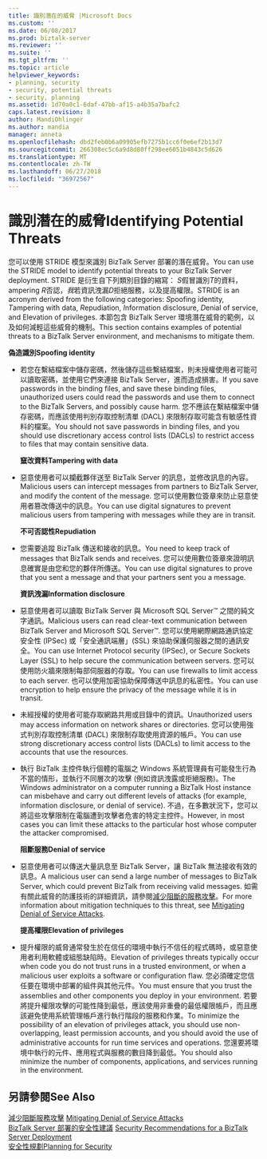 ```yaml
---
title: 識別潛在的威脅 |Microsoft Docs
ms.custom: ''
ms.date: 06/08/2017
ms.prod: biztalk-server
ms.reviewer: ''
ms.suite: ''
ms.tgt_pltfrm: ''
ms.topic: article
helpviewer_keywords:
- planning, security
- security, potential threats
- security, planning
ms.assetid: 1d70a0c1-6daf-47bb-af15-a4b35a7bafc2
caps.latest.revision: 8
author: MandiOhlinger
ms.author: mandia
manager: anneta
ms.openlocfilehash: dbd2feb0b6a09905efb7275b1cc6f0e6ef2b13d7
ms.sourcegitcommit: 266308ec5c6a9d8d80ff298ee6051b4843c5d626
ms.translationtype: MT
ms.contentlocale: zh-TW
ms.lasthandoff: 06/27/2018
ms.locfileid: "36972567"
---
```

# <a name="identifying-potential-threats"></a><span data-ttu-id="ca43a-102">識別潛在的威脅</span><span class="sxs-lookup"><span data-stu-id="ca43a-102">Identifying Potential Threats</span></span>
<span data-ttu-id="ca43a-103">您可以使用 STRIDE 模型來識別 BizTalk Server 部署的潛在威脅。</span><span class="sxs-lookup"><span data-stu-id="ca43a-103">You can use the STRIDE model to identify potential threats to your BizTalk Server deployment.</span></span> <span data-ttu-id="ca43a-104">STRIDE 是衍生自下列類別目錄的縮寫： *S*假冒識別*T*的資料，ampering *R*否認，*我*若資訊洩漏*D*拒絕服務，以及提高權限。</span><span class="sxs-lookup"><span data-stu-id="ca43a-104">STRIDE is an acronym derived from the following categories: *S*poofing identity, *T*ampering with data, *R*epudiation, *I*nformation disclosure, *D*enial of service, and Elevation of privileges.</span></span> <span data-ttu-id="ca43a-105">本節包含 BizTalk Server 環境潛在威脅的範例，以及如何減輕這些威脅的機制。</span><span class="sxs-lookup"><span data-stu-id="ca43a-105">This section contains examples of potential threats to a BizTalk Server environment, and mechanisms to mitigate them.</span></span>  
  
 <span data-ttu-id="ca43a-106">**偽造識別**</span><span class="sxs-lookup"><span data-stu-id="ca43a-106">**Spoofing identity**</span></span>  
  
- <span data-ttu-id="ca43a-107">若您在繫結檔案中儲存密碼，然後儲存這些繫結檔案，則未授權使用者可能可以讀取密碼，並使用它們來連接 BizTalk Server，進而造成損害。</span><span class="sxs-lookup"><span data-stu-id="ca43a-107">If you save passwords in the binding files, and save these binding files, unauthorized users could read the passwords and use them to connect to the BizTalk Servers, and possibly cause harm.</span></span> <span data-ttu-id="ca43a-108">您不應該在繫結檔案中儲存密碼，而應該使用判別存取控制清單 (DACL) 來限制存取可能含有敏感性資料的檔案。</span><span class="sxs-lookup"><span data-stu-id="ca43a-108">You should not save passwords in binding files, and you should use discretionary access control lists (DACLs) to restrict access to files that may contain sensitive data.</span></span>  
  
  <span data-ttu-id="ca43a-109">**竄改資料**</span><span class="sxs-lookup"><span data-stu-id="ca43a-109">**Tampering with data**</span></span>  
  
- <span data-ttu-id="ca43a-110">惡意使用者可以攔截夥伴送至 BizTalk Server 的訊息，並修改訊息的內容。</span><span class="sxs-lookup"><span data-stu-id="ca43a-110">Malicious users can intercept messages from partners to BizTalk Server, and modify the content of the message.</span></span> <span data-ttu-id="ca43a-111">您可以使用數位簽章來防止惡意使用者篡改傳送中的訊息。</span><span class="sxs-lookup"><span data-stu-id="ca43a-111">You can use digital signatures to prevent malicious users from tampering with messages while they are in transit.</span></span>  
  
  <span data-ttu-id="ca43a-112">**不可否認性**</span><span class="sxs-lookup"><span data-stu-id="ca43a-112">**Repudiation**</span></span>  
  
- <span data-ttu-id="ca43a-113">您需要追蹤 BizTalk 傳送和接收的訊息。</span><span class="sxs-lookup"><span data-stu-id="ca43a-113">You need to keep track of messages that BizTalk sends and receives.</span></span> <span data-ttu-id="ca43a-114">您可以使用數位簽章來證明訊息確實是由您和您的夥伴所傳送。</span><span class="sxs-lookup"><span data-stu-id="ca43a-114">You can use digital signatures to prove that you sent a message and that your partners sent you a message.</span></span>  
  
  <span data-ttu-id="ca43a-115">**資訊洩漏**</span><span class="sxs-lookup"><span data-stu-id="ca43a-115">**Information disclosure**</span></span>  
  
- <span data-ttu-id="ca43a-116">惡意使用者可以讀取 BizTalk Server 與 Microsoft SQL Server™ 之間的純文字通訊。</span><span class="sxs-lookup"><span data-stu-id="ca43a-116">Malicious users can read clear-text communication between BizTalk Server and Microsoft SQL Server™.</span></span> <span data-ttu-id="ca43a-117">您可以使用網際網路通訊協定安全性 (IPSec) 或「安全通訊端層」(SSL) 來協助保護伺服器之間的通訊安全。</span><span class="sxs-lookup"><span data-stu-id="ca43a-117">You can use Internet Protocol security (IPSec), or Secure Sockets Layer (SSL) to help secure the communication between servers.</span></span> <span data-ttu-id="ca43a-118">您可以使用防火牆來限制每部伺服器的存取。</span><span class="sxs-lookup"><span data-stu-id="ca43a-118">You can use firewalls to limit access to each server.</span></span> <span data-ttu-id="ca43a-119">也可以使用加密協助保障傳送中訊息的私密性。</span><span class="sxs-lookup"><span data-stu-id="ca43a-119">You can use encryption to help ensure the privacy of the message while it is in transit.</span></span>  
  
- <span data-ttu-id="ca43a-120">未經授權的使用者可能存取網路共用或目錄中的資訊。</span><span class="sxs-lookup"><span data-stu-id="ca43a-120">Unauthorized users may access information on network shares or directories.</span></span> <span data-ttu-id="ca43a-121">您可以使用強式判別存取控制清單 (DACL) 來限制存取使用資源的帳戶。</span><span class="sxs-lookup"><span data-stu-id="ca43a-121">You can use strong discretionary access control lists (DACLs) to limit access to the accounts that use the resources.</span></span>  
  
- <span data-ttu-id="ca43a-122">執行 BizTalk 主控件執行個體的電腦之 Windows 系統管理員有可能發生行為不當的情形，並執行不同層次的攻擊 (例如資訊洩露或拒絕服務)。</span><span class="sxs-lookup"><span data-stu-id="ca43a-122">The Windows administrator on a computer running a BizTalk Host instance can misbehave and carry out different levels of attacks (for example, information disclosure, or denial of service).</span></span> <span data-ttu-id="ca43a-123">不過，在多數狀況下，您可以將這些攻擊限制在電腦遭到攻擊者危害的特定主控件。</span><span class="sxs-lookup"><span data-stu-id="ca43a-123">However, in most cases you can limit these attacks to the particular host whose computer the attacker compromised.</span></span>  
  
  <span data-ttu-id="ca43a-124">**阻斷服務**</span><span class="sxs-lookup"><span data-stu-id="ca43a-124">**Denial of service**</span></span>  
  
- <span data-ttu-id="ca43a-125">惡意使用者可以傳送大量訊息至 BizTalk Server，讓 BizTalk 無法接收有效的訊息。</span><span class="sxs-lookup"><span data-stu-id="ca43a-125">A malicious user can send a large number of messages to BizTalk Server, which could prevent BizTalk from receiving valid messages.</span></span> <span data-ttu-id="ca43a-126">如需有關此威脅的防護技術的詳細資訊，請參閱[減少阻斷的服務攻擊](../core/mitigating-denial-of-service-attacks.md)。</span><span class="sxs-lookup"><span data-stu-id="ca43a-126">For more information about mitigation techniques to this threat, see [Mitigating Denial of Service Attacks](../core/mitigating-denial-of-service-attacks.md).</span></span>  
  
  <span data-ttu-id="ca43a-127">**提高權限**</span><span class="sxs-lookup"><span data-stu-id="ca43a-127">**Elevation of privileges**</span></span>  
  
- <span data-ttu-id="ca43a-128">提升權限的威脅通常發生於在信任的環境中執行不信任的程式碼時，或惡意使用者利用軟體或組態缺陷時。</span><span class="sxs-lookup"><span data-stu-id="ca43a-128">Elevation of privileges threats typically occur when code you do not trust runs in a trusted environment, or when a malicious user exploits a software or configuration flaw.</span></span> <span data-ttu-id="ca43a-129">您必須確定您信任要在環境中部署的組件與其他元件。</span><span class="sxs-lookup"><span data-stu-id="ca43a-129">You must ensure that you trust the assemblies and other components you deploy in your environment.</span></span> <span data-ttu-id="ca43a-130">若要將提升權限攻擊的可能性降到最低，應該使用非重疊的最低權限帳戶，而且應該避免使用系統管理帳戶進行執行階段的服務和作業。</span><span class="sxs-lookup"><span data-stu-id="ca43a-130">To minimize the possibility of an elevation of privileges attack, you should use non-overlapping, least permission accounts, and you should avoid the use of administrative accounts for run time services and operations.</span></span> <span data-ttu-id="ca43a-131">您還要將環境中執行的元件、應用程式與服務的數目降到最低。</span><span class="sxs-lookup"><span data-stu-id="ca43a-131">You should also minimize the number of components, applications, and services running in the environment.</span></span>  
  
## <a name="see-also"></a><span data-ttu-id="ca43a-132">另請參閱</span><span class="sxs-lookup"><span data-stu-id="ca43a-132">See Also</span></span>  
 <span data-ttu-id="ca43a-133">[減少阻斷服務攻擊](../core/mitigating-denial-of-service-attacks.md) </span><span class="sxs-lookup"><span data-stu-id="ca43a-133">[Mitigating Denial of Service Attacks](../core/mitigating-denial-of-service-attacks.md) </span></span>  
 <span data-ttu-id="ca43a-134">[BizTalk Server 部署的安全性建議](../core/security-recommendations-for-a-biztalk-server-deployment.md) </span><span class="sxs-lookup"><span data-stu-id="ca43a-134">[Security Recommendations for a BizTalk Server Deployment](../core/security-recommendations-for-a-biztalk-server-deployment.md) </span></span>  
 [<span data-ttu-id="ca43a-135">安全性規劃</span><span class="sxs-lookup"><span data-stu-id="ca43a-135">Planning for Security</span></span>](../core/planning-for-security.md)